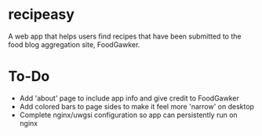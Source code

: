 recipeasy
=========

A web app that helps users find recipes that have been submitted to the food blog aggregation site, FoodGawker.


To-Do
=========
* Add 'about' page to include app info and give credit to FoodGawker
* Add colored bars to page sides to make it feel more 'narrow' on desktop
* Complete nginx/uwgsi configuration so app can persistently run on nginx
